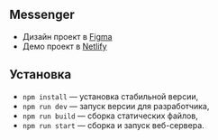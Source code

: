 ## Messenger
- Дизайн проект
  в [Figma](https://www.figma.com/file/ee8telL3yL4WUwx9QgsRhh/middle.messenger.praktikum.yandex?node-id=0%3A1)
- Демо проект в [Netlify](https://singular-pixie-217802.netlify.app/)

## Установка

- `npm install` — установка стабильной версии,
- `npm run dev` — запуск версии для разработчика,
- `npm run build` — сборка статических файлов,
- `npm run start` — сборка и запуск веб-сервера.

